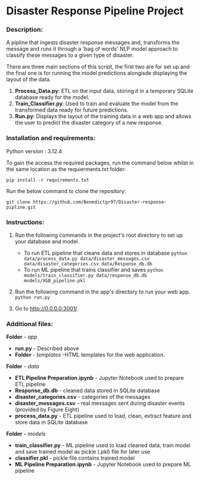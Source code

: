 # Disaster Response Pipeline Project

### Description:
A pipline that ingests disaster response messages and, transforms the message and runs it through a 'bag of words' NLP model approach to classify these messages to a given type of disaster.

There are three main sections of this script, the first two are for set up and the final one is for running the model predictions alongisde displaying the layout of the data.

1. **Process_Data.py**: ETL on the input data, storing it in a temporary SQLite database ready for the model.
2. **Train_Classifier.py**: Used to train and evaluate the model from the transformed data ready for future predictions.
3. **Run.py**: Displays the layout of the training data in a web app and allows the user to predict the disaster category of a new response.

### Installation and requirements:
Python version : 3.12.4

To gain the access the required packages, run the command below whilst in the same location as the requierments.txt folder:

```
pip install -r requirements.txt
```

Run the below command to clone the repository:

```
git clone https://github.com/Benedictgr97/Disaster-response-pipline.git
``` 

### Instructions:
1. Run the following commands in the project's root directory to set up your database and model.

    - To run ETL pipeline that cleans data and stores in database
        `python data/process_data.py data/disaster_messages.csv data/disaster_categories.csv data/Response_db.db`
    - To run ML pipeline that trains classifier and saves
        `python models/train_classifier.py data/response_db.db models/XGB_pipeline.pkl`

2. Run the following command in the app's directory to run your web app.
    `python run.py`

3. Go to http://0.0.0.0:3001/

### Additional files:

**Folder** - _app_
- **run.py** - Described above
- **Folder** -  _templates_ -HTML templates for the web application. 

**Folder** - _data_
- **ETL Pipeline Preparation.ipynb** - Jupyter Notebook used to prepare ETL pipeline
- **Response_db.db** - cleaned data stored in SQLite database
- **disaster_categories.csv** - categories of the messages
- **disaster_messages.csv** - real messages sent during disaster events (provided by Figure Eight)
- **process_data.py** - ETL pipeline used to load, clean, extract feature and store data in SQLite database

**Folder** - _models_
- **train_classifier.py** - ML pipeline used to load cleaned data, train model and save trained model as pickle (.pkl) file for later use
- **classifier.pkl** - pickle file contains trained model
- **ML Pipeline Preparation.ipynb** - Jupyter Notebook used to prepare ML pipeline

